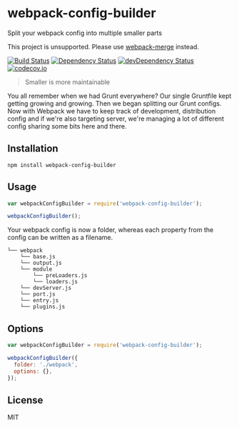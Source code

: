 # webpack-config-builder
Split your webpack config into multiple smaller parts

This project is unsupported. Please use [webpack-merge](https://github.com/survivejs/webpack-merge) instead.

[![Build Status](https://travis-ci.org/frostney/webpack-config-builder.svg?branch=master)](https://travis-ci.org/frostney/webpack-config-builder) [![Dependency Status](https://david-dm.org/frostney/webpack-config-builder.svg)](https://david-dm.org/frostney/webpack-config-builder) [![devDependency Status](https://david-dm.org/frostney/webpack-config-builder/dev-status.svg)](https://david-dm.org/frostney/webpack-config-builder#info=devDependencies) [![codecov.io](https://codecov.io/github/frostney/webpack-config-builder/coverage.svg?branch=master)](https://codecov.io/github/frostney/webpack-config-builder?branch=master)

> Smaller is more maintainable

You all remember when we had Grunt everywhere? Our single Gruntfile kept getting growing and growing. Then we began splitting our Grunt configs. Now with Webpack we have to keep track of development, distribution config and if we're also targeting server, we're managing a lot of different config sharing some bits here and there.

## Installation
```
npm install webpack-config-builder
```

## Usage
```javascript
var webpackConfigBuilder = require('webpack-config-builder');

webpackConfigBuilder();
```

Your webpack config is now a folder, whereas each property from the config can be written as a filename.
```
└── webpack
    └── base.js
    └── output.js
    └── module
        └── preLoaders.js
        └── loaders.js
    └── devServer.js
    └── port.js
    └── entry.js
    └── plugins.js
```

## Options
```javascript
var webpackConfigBuilder = require('webpack-config-builder');

webpackConfigBuilder({
  folder: './webpack',
  options: {},
});
```

## License

MIT

